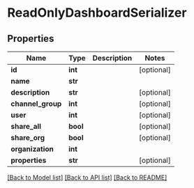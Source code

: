 # ReadOnlyDashboardSerializer

## Properties
Name | Type | Description | Notes
------------ | ------------- | ------------- | -------------
**id** | **int** |  | [optional] 
**name** | **str** |  | 
**description** | **str** |  | [optional] 
**channel_group** | **int** |  | [optional] 
**user** | **int** |  | [optional] 
**share_all** | **bool** |  | [optional] 
**share_org** | **bool** |  | [optional] 
**organization** | **int** |  | 
**properties** | **str** |  | [optional] 

[[Back to Model list]](../README.md#documentation-for-models) [[Back to API list]](../README.md#documentation-for-api-endpoints) [[Back to README]](../README.md)

